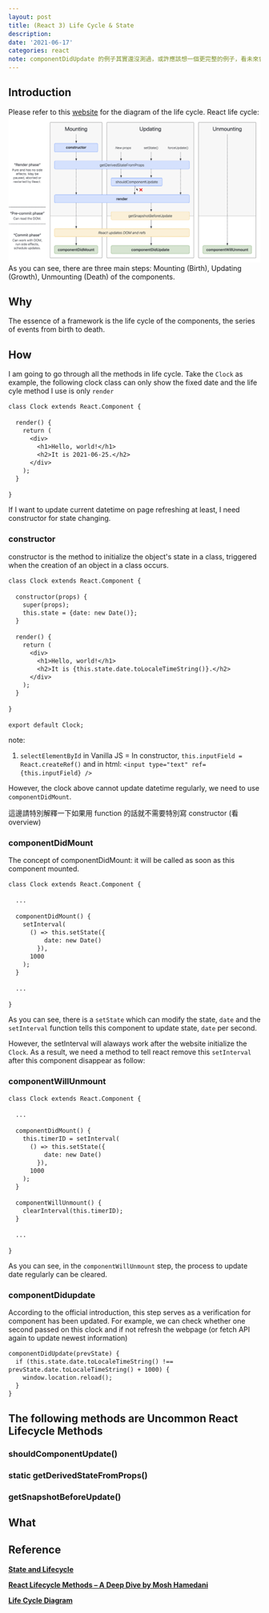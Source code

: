 ```yaml
---
layout: post
title: (React 3) Life Cycle & State
description:
date: '2021-06-17'
categories: react
note: componentDidUpdate 的例子其實還沒測過，或許應該想一個更完整的例子，看未來會不會遇到。
---
```


## Introduction
Please refer to this [website](https://projects.wojtekmaj.pl/react-lifecycle-methods-diagram/) for the diagram of the life cycle. React life cycle:
<img src="/assets/img/react_lifecycle.png" alt="react_lifecycle">
As you can see, there are three main steps: Mounting (Birth), Updating (Growth), Unmounting (Death) of the components.

## Why
The essence of a framework is the life cycle of the components, the series of events from birth to death.

## How
I am going to go through all the methods in life cycle. Take the `Clock` as example, the following clock class can only show the fixed date and the life cyle method I use is only `render`
```
class Clock extends React.Component {

  render() {
    return (
      <div>
        <h1>Hello, world!</h1>
        <h2>It is 2021-06-25.</h2>
      </div>
    );
  }

}
```
If I want to update current datetime on page refreshing at least, I need constructor for state changing.

### constructor
constructor is the method to initialize the object's state in a class, triggered when the creation of an object in a class occurs.

```
class Clock extends React.Component {

  constructor(props) {
    super(props);
    this.state = {date: new Date()};
  }

  render() {
    return (
      <div>
        <h1>Hello, world!</h1>
        <h2>It is {this.state.date.toLocaleTimeString()}.</h2>
      </div>
    );
  }

}

export default Clock;
```
note: 

1. `selectElementById` in Vanilla JS = In constructor, `this.inputField = React.createRef()` and in html: `<input type="text" ref={this.inputField} />`

However, the clock above cannot update datetime regularly, we need to use `componentDidMount`.

這邊請特別解釋一下如果用 function 的話就不需要特別寫 constructor (看 overview)

### componentDidMount
The concept of componentDidMount: it will be called as soon as this component mounted.
```
class Clock extends React.Component {

  ...

  componentDidMount() {
    setInterval(
      () => this.setState({
          date: new Date()
        }),
      1000
    );
  }

  ...

}
```
As you can see, there is a `setState` which can modify the state, `date` and the `setInterval` function tells this component to update state, `date` per second.

However, the setInterval will alaways work after the website initialize the `Clock`. As a result, we need a method to tell react remove this `setInterval` after this component disappear as follow:

### componentWillUnmount
```
class Clock extends React.Component {

  ...

  componentDidMount() {
    this.timerID = setInterval(
      () => this.setState({
          date: new Date()
        }),
      1000
    );
  }

  componentWillUnmount() {
    clearInterval(this.timerID);
  }

  ...

}
```
As you can see, in the `componentWillUnmount` step, the process to update date regularly can be cleared.

### componentDidupdate
According to the official introduction, this step serves as a verification for component has been updated. For example, we can check whether one second passed on this clock and if not refresh the webpage (or fetch API again to update newest information)
```
componentDidUpdate(prevState) {
  if (this.state.date.toLocaleTimeString() !== prevState.date.toLocaleTimeString() + 1000) {
    window.location.reload();
  }
}
```

## The following methods are Uncommon React Lifecycle Methods
### shouldComponentUpdate()
### static getDerivedStateFromProps()
### getSnapshotBeforeUpdate()

## What

## Reference
[**State and Lifecycle**](https://reactjs.org/docs/state-and-lifecycle.html)

[**React Lifecycle Methods – A Deep Dive by Mosh Hamedani**](https://programmingwithmosh.com/javascript/react-lifecycle-methods/)

[**Life Cycle Diagram**](https://projects.wojtekmaj.pl/react-lifecycle-methods-diagram/)
